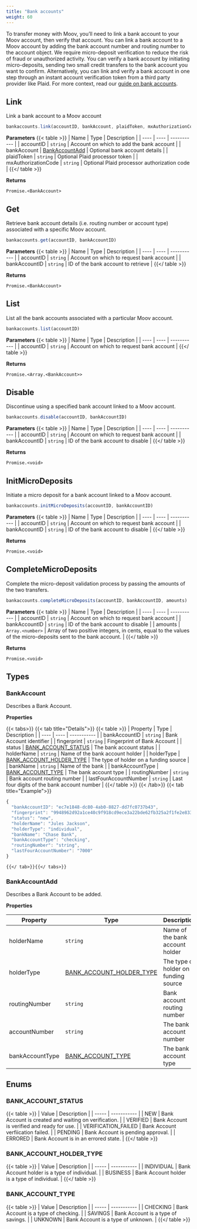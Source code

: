 ```yaml
---
title: "Bank accounts"
weight: 60
---
```

To transfer money with Moov, you’ll need to link a bank account to your Moov account, then verify that account. You can link a bank account to a Moov account by adding the bank account number and routing number to the account object. We require micro-deposit verification to reduce the risk of fraud or unauthorized activity. You can verify a bank account by initiating micro-deposits, sending two small credit transfers to the bank account you want to confirm. Alternatively, you can link and verify a bank account in one step through an instant account verification token from a third party provider like Plaid. For more context, read our [guide on bank accounts](/guides/sources/bank-accounts/).


## Link


Link a bank account to a Moov account

```javascript
bankaccounts.link(accountID, bankAccount, plaidToken, mxAuthorizationCode)
```

**Parameters**
{{< table >}}
| Name | Type | Description |
| ---- | ---- | ----------- |
| accountID |  `string` | Account on which to add the bank account |
| bankAccount |  [BankAccountAdd](#bankaccountadd) | Optional bank account details |
| plaidToken |  `string` | Optional Plaid processor token |
| mxAuthorizationCode |  `string` | Optional Plaid processor authorization code |
{{</ table >}}



**Returns**

`Promise.<BankAccount>`



## Get


Retrieve bank account details (i.e. routing number or account type) associated with a specific Moov account.

```javascript
bankaccounts.get(accountID, bankAccountID)
```

**Parameters**
{{< table >}}
| Name | Type | Description |
| ---- | ---- | ----------- |
| accountID |  `string` | Account on which to request bank account |
| bankAccountID |  `string` | ID of the bank account to retrieve |
{{</ table >}}



**Returns**

`Promise.<BankAccount>`



## List


List all the bank accounts associated with a particular Moov account.

```javascript
bankaccounts.list(accountID)
```

**Parameters**
{{< table >}}
| Name | Type | Description |
| ---- | ---- | ----------- |
| accountID |  `string` | Account on which to request bank account |
{{</ table >}}



**Returns**

`Promise.<Array.<BankAccount>>`



## Disable


Discontinue using a specified bank account linked to a Moov account.

```javascript
bankaccounts.disable(accountID, bankAccountID)
```

**Parameters**
{{< table >}}
| Name | Type | Description |
| ---- | ---- | ----------- |
| accountID |  `string` | Account on which to request bank account |
| bankAccountID |  `string` | ID of the bank account to disable |
{{</ table >}}



**Returns**

`Promise.<void>`



## InitMicroDeposits


Initiate a micro deposit for a bank account linked to a Moov account.

```javascript
bankaccounts.initMicroDeposits(accountID, bankAccountID)
```

**Parameters**
{{< table >}}
| Name | Type | Description |
| ---- | ---- | ----------- |
| accountID |  `string` | Account on which to request bank account |
| bankAccountID |  `string` | ID of the bank account to disable |
{{</ table >}}



**Returns**

`Promise.<void>`



## CompleteMicroDeposits


Complete the micro-deposit validation process by passing the amounts of the two transfers.

```javascript
bankaccounts.completeMicroDeposits(accountID, bankAccountID, amounts)
```

**Parameters**
{{< table >}}
| Name | Type | Description |
| ---- | ---- | ----------- |
| accountID |  `string` | Account on which to request bank account |
| bankAccountID |  `string` | ID of the bank account to disable |
| amounts |  `Array.<number>` | Array of two positive integers, in cents, equal to the values of the micro-deposits sent to the bank account. |
{{</ table >}}



**Returns**

`Promise.<void>`






## Types
### BankAccount

Describes a Bank Account.

**Properties**


{{< tabs>}}
  {{< tab title="Details">}}
  {{< table >}}
| Property | Type | Description |
| ---- | ---- | ----------- |
| bankAccountID |  `string` | Bank Account identifier |
| fingerprint |  `string` | Fingerprint of Bank Account |
| status |  [BANK_ACCOUNT_STATUS](#bank_account_status) | The bank account status |
| holderName |  `string` | Name of the bank account holder |
| holderType |  [BANK_ACCOUNT_HOLDER_TYPE](#bank_account_holder_type) | The type of holder on a funding source |
| bankName |  `string` | Name of the bank |
| bankAccountType |  [BANK_ACCOUNT_TYPE](#bank_account_type) | The bank account type |
| routingNumber |  `string` | Bank account routing number |
| lastFourAccountNumber |  `string` | Last four digits of the bank account number |
{{</ table >}}
  {{< /tab>}}
{{< tab title="Example">}}
```javascript
{
  "bankAccountID": "ec7e1848-dc80-4ab0-8827-dd7fc0737b43",
  "fingerprint": "9948962d92a1ce40c9f918cd9ece3a22bde62fb325a2f1fe2e833969de672ba3",
  "status": "new",
  "holderName": "Jules Jackson",
  "holderType": "individual",
  "bankName": "Chase Bank",
  "bankAccountType": "checking",
  "routingNumber": "string",
  "lastFourAccountNumber": "7000"
}
```
    {{</ tab>}}{{</ tabs>}}




### BankAccountAdd

Describes a Bank Account to be added.

**Properties**

| Property | Type | Description |
| ---- | ---- | ----------- |
  | holderName | `string`| Name of the bank account holder |
  | holderType | [BANK_ACCOUNT_HOLDER_TYPE](#bank_account_holder_type)| The type of holder on a funding source |
  | routingNumber | `string`| Bank account routing number |
  | accountNumber | `string`| The bank account number |
  | bankAccountType | [BANK_ACCOUNT_TYPE](#bank_account_type)| The bank account type |




## Enums
### BANK_ACCOUNT_STATUS



{{< table >}}
| Value | Description |
| ----- | ----------- |
| NEW | Bank Account is created and waiting on verification. |
| VERIFIED | Bank Account is verified and ready for use. |
| VERIFICATION_FAILED | Bank Account verfiication failed. |
| PENDING | Bank Account is pending approval. |
| ERRORED | Bank Account is in an errored state. |
{{</ table >}}

### BANK_ACCOUNT_HOLDER_TYPE



{{< table >}}
| Value | Description |
| ----- | ----------- |
| INDIVIDUAL | Bank Account holder is a type of individual. |
| BUSINESS | Bank Account holder is a type of individual. |
{{</ table >}}

### BANK_ACCOUNT_TYPE



{{< table >}}
| Value | Description |
| ----- | ----------- |
| CHECKING | Bank Account is a type of checking. |
| SAVINGS | Bank Account is a type of savings. |
| UNKNOWN | Bank Account is a type of unknown. |
{{</ table >}}

